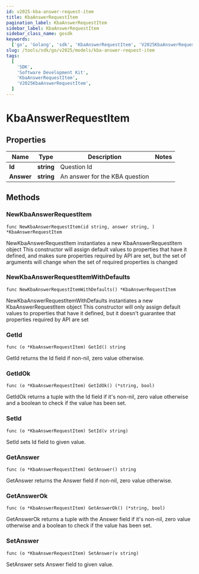 ```yaml
---
id: v2025-kba-answer-request-item
title: KbaAnswerRequestItem
pagination_label: KbaAnswerRequestItem
sidebar_label: KbaAnswerRequestItem
sidebar_class_name: gosdk
keywords:
  ['go', 'Golang', 'sdk', 'KbaAnswerRequestItem', 'V2025KbaAnswerRequestItem']
slug: /tools/sdk/go/v2025/models/kba-answer-request-item
tags:
  [
    'SDK',
    'Software Development Kit',
    'KbaAnswerRequestItem',
    'V2025KbaAnswerRequestItem',
  ]
---
```


# KbaAnswerRequestItem

## Properties

| Name       | Type       | Description                    | Notes |
| ---------- | ---------- | ------------------------------ | ----- |
| **Id**     | **string** | Question Id                    |
| **Answer** | **string** | An answer for the KBA question |

## Methods

### NewKbaAnswerRequestItem

`func NewKbaAnswerRequestItem(id string, answer string, ) *KbaAnswerRequestItem`

NewKbaAnswerRequestItem instantiates a new KbaAnswerRequestItem object This constructor will assign default values to properties that have it defined, and makes sure properties required by API are set, but the set of arguments will change when the set of required properties is changed

### NewKbaAnswerRequestItemWithDefaults

`func NewKbaAnswerRequestItemWithDefaults() *KbaAnswerRequestItem`

NewKbaAnswerRequestItemWithDefaults instantiates a new KbaAnswerRequestItem object This constructor will only assign default values to properties that have it defined, but it doesn't guarantee that properties required by API are set

### GetId

`func (o *KbaAnswerRequestItem) GetId() string`

GetId returns the Id field if non-nil, zero value otherwise.

### GetIdOk

`func (o *KbaAnswerRequestItem) GetIdOk() (*string, bool)`

GetIdOk returns a tuple with the Id field if it's non-nil, zero value otherwise and a boolean to check if the value has been set.

### SetId

`func (o *KbaAnswerRequestItem) SetId(v string)`

SetId sets Id field to given value.

### GetAnswer

`func (o *KbaAnswerRequestItem) GetAnswer() string`

GetAnswer returns the Answer field if non-nil, zero value otherwise.

### GetAnswerOk

`func (o *KbaAnswerRequestItem) GetAnswerOk() (*string, bool)`

GetAnswerOk returns a tuple with the Answer field if it's non-nil, zero value otherwise and a boolean to check if the value has been set.

### SetAnswer

`func (o *KbaAnswerRequestItem) SetAnswer(v string)`

SetAnswer sets Answer field to given value.
